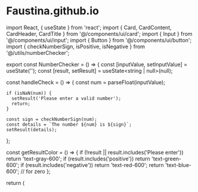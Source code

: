# Faustina.github.io



import React, { useState } from 'react';
import { Card, CardContent, CardHeader, CardTitle } from '@/components/ui/card';
import { Input } from '@/components/ui/input';
import { Button } from '@/components/ui/button';
import { checkNumberSign, isPositive, isNegative } from '@/utils/numberChecker';

export const NumberChecker = () => {
  const [inputValue, setInputValue] = useState('');
  const [result, setResult] = useState<string | null>(null);

  const handleCheck = () => {
    const num = parseFloat(inputValue);
    
    if (isNaN(num)) {
      setResult('Please enter a valid number');
      return;
    }

    const sign = checkNumberSign(num);
    const details = `The number ${num} is ${sign}`;
    setResult(details);
  };

  const getResultColor = () => {
    if (!result || result.includes('Please enter')) return 'text-gray-600';
    if (result.includes('positive')) return 'text-green-600';
    if (result.includes('negative')) return 'text-red-600';
    return 'text-blue-600'; // for zero
  };

  return (
